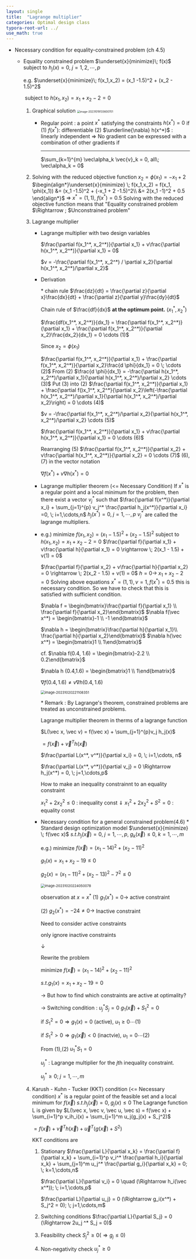 ```yaml
---
layout: single
title:  "Lagrange multiplier"
categories: Optimal design class
typora-root-url: ../
use_math: true
---
```


- Necessary condition for equality-constrained problem (ch 4.5)
  - Equality constrained problem
    $\underset{x}{minimize}\; f(x)$ subject to $h_j(x) = 0, \;j=1,2,\cdots,p$
    
    e.g. $\underset{x}{minimize}\; f(x_1,x_2) = (x_1 -1.5)^2 + (x_2 - 1.5)^2$
    
    ​	subject to $h(x_1, x_2) = x_1 + x_2 -2 =0$
    
    1. Graphical solution
       <img src="/images/2023-10-19-Lagrange multiplier/image-20231019133600701.png" alt="image-20231019133600701" style="zoom:50%;" />
    
       - Regular point : a point  $x^*$ 
         satisfying the constraints $h(x^*) = 0$
         if
         (1) $f(x^*) :$ differentiable
         (2) $\underline{\nabla} h(x^*)$ : linearly independent => No gradient can be expressed with a combination  of other gradients if 
         
         ------
         
         $\sum_{k=1}^{m} \vec\alpha_k \vec{v}_k = 0, all\; \vec\alpha_k = 0$​
       
    2. Solving with the reduced objective function
       $x_2 = \phi(x_1) = -x_1 + 2$
       $\begin{align*}\underset{x}{minimize} \; f(x_1,x_2) = f(x_1, \phi(x_1)) &= (x_1 -1.5)^2 + (-x_1 + 2 -1.5)^2\\ &= 2(x_1 -1)^2 + 0.5 \end{align*}$
       $\Rightarrow \; x^* = (1,1),\; f(x^*) = 0.5$
       Solving with the reduced objective function means that "Equality constrained problem $\Rightarrow \; $Unconstrained problem"
    
    3. Lagrange multiplier
    
       - Lagrange multiplier with two design variables
    
         $\frac{\partial f(x_1^*, x_2^*)}{\partial x_1} + v\frac{\partial h(x_1^*, x_2^*)}{\partial x_1} = 0$
    
         $v = -\frac{\partial f(x_1^*, x_2^*) / \partial x_2}{\partial h(x_1^*, x_2^*)/\partial x_2}$
    
       - Derivation
    
         &#42; chain rule 
         $\frac{dz}{dt} = \frac{\partial z}{\partial x}\frac{dx}{dt} + \frac{\partial z}{\partial y}\frac{dy}{dt}$
    
         Chain rule of $\frac{df}{dx}$ **at the optimum point.** $(x_1^*, x_2^*)$
    
         $\frac{df(x_1^*, x_2^*)}{dx_1} = \frac{\partial f(x_1^*, x_2^*)}{\partial x_1} + \frac{\partial f(x_1^*, x_2^*)}{\partial x_2}\frac{dx_2}{dx_1} = 0 \cdots (1)$
    
         Since $x_2 = \phi(x_1)$
    
         $\frac{\partial f(x_1^*, x_2^*)}{\partial x_1} + \frac{\partial f(x_1^*, x_2^*)}{\partial x_2}\frac{d \phi}{dx_1} = 0 \; \cdots (2)$ 
         From (2) $\frac{d \phi}{dx_1} = -\frac{\partial h(x_1^*, x_2^*)/\partial x_1}{\partial h(x_1^*, x_2^*)/\partial x_2} \cdots (3)$
         Put (3) into (2)
         $\frac{\partial f(x_1^*, x_2^*)}{\partial x_1} + \frac{\partial f()x_1^*, x_2^*}{\partial x_2}\left(-\frac{\partial h(x_1^*, x_2^*)/\partial x_1}{\partial h(x_1^*, x_2^*)/\partial x_2}\right) = 0 \cdots (4)$
    
         $v = -\frac{\partial f(x_1^*, x_2^*)/\partial x_2}{\partial h(x_1^*, x_2^*)/\partial x_2} \cdots (5)$
         
    
         $\frac{\partial f(x_1^*, x_2^*)}{\partial x_1} + v\frac{\partial h(x_1^*, x_2^*)}{\partial x_1} = 0 \cdots (6)$
         
    
         Rearranging (5) $\frac{\partial f(x_1^*, x_2^*)}{\partial x_2} + v\frac{\partial h(x_1^*, x_2^*)}{\partial x_2} = 0 \cdots (7)$
         (6),(7) in the vector notation
    
         $\nabla f(x^*) + v \nabla h(x^*) = 0$
    
         
    
       - Lagrange multiplier theorem (<= Necessary Condition)
         If $x^*$ is a regular point and a local minimum for the problem, then there exist a vector $v_j^*$ such that
         $\frac{\partial f(x^*)}{\partial x_i} + \sum_{j=1}^{p} v_j^* \frac{\partial h_j(x^*)}{\partial x_i} =0, \; i=1,\cdots,n$
         $h_j(x^*) = 0,\; j=1,\cdots,p$
         $v_j^*$ are called the lagrange multipliers.
    
       - e.g.) minimize $f(x_1, x_2) = (x_1 -1.5)^2 + (x_2 -1.5)^2$
         subject to $h(x_1, x_2) = x_1 + x_2 - 2 = 0$
         $\frac{\partial f}{\partial x_1} + v\frac{\partial h}{\partial x_1} = 0 \rightarrow \; 2(x_1 - 1.5) + v(1) = 0$
    
         $\frac{\partial f}{\partial x_2} + v\frac{\partial h}{\partial x_2} = 0 \rightarrow \; 2(x_2 - 1.5) + v(1) = 0$
         $h = 0 \rightarrow \; x_1 + x_2 -2 = 0$
         Solving above equations
         $x^* = (1,1), v = 1, f(x^*) = 0.5$
         this is necessary condition.
         So we have to check that this is satisfied with sufficient condition.
    
         $\nabla f = \begin{bmatrix}\frac{\partial f}{\partial x_1} \\ \frac{\partial f}{\partial x_2}\end{bmatrix}$ $\nabla f(\vec x^*) = \begin{bmatrix}-1 \\ -1 \end{bmatrix}$
    
         $\nabla h = \begin{bmatrix}\frac{\partial h}{\partial x_1}\\ \frac{\partial h}{\partial x_2}\end{bmatrix}$ $\nabla h(\vec x^*) = \begin{bmatrix}1 \\ 1\end{bmatrix}$
    
         cf. $\nabla f(0.4, 1.6) = \begin{bmatrix}-2.2 \\ 0.2\end{bmatrix}$
    
         $\nabla h (0.4,1.6) = \begin{bmatrix}1 \\ 1\end{bmatrix}$
    
         $\nabla f(0.4, 1.6) \neq v\nabla h(0.4, 1.6)$
    
         <img src="/images/2023-10-19-Lagrange multiplier/image-20231020221108351.png" alt="image-20231020221108351" style="zoom:67%;" />
    
         &#42; Remark : By Lagrange's theorem, constrained problems are treated as unconstrained  problems.
    
         Lagrange multiplier theorem in therms of a lagrange function
    
         $L(\vec x, \vec v) = f(\vec x)   + \sum_{j=1}^{p}v_j h_j(x)$
    
         $= f(\vec x) + \vec v^T h(\vec x)$
    
         $\frac{\partial L(x^*, v^*)}{\partial x_i} = 0, \; i=1,\cdots, n$
    
         $\frac{\partial L(x^*, v^*)}{\partial v_j} = 0 \Rightarrow h_j(x^*) = 0, \; j=1,\cdots,p$
    
         
    
         How to make an inequality constrainnt to an equality constraint
    
         $x_1^2 + 2x_2^2 \leq 0$ : inequality const
         $\Downarrow$
         $x_1^2 + 2x_2^2 + S^2 = 0$ : equality const
    
       - Necessary condition for a general constrained problem(4.6)
         &#42; Standard design optimization model
         $\underset{x}{minimize} \; f(\vec x)$
         $s.t. h_j(\vec x)= 0,\; j=1,\cdots,p, \; g_k(\vec x )\leq 0,\; k=1,\cdots,m$
    
         e.g.) minimize $f(\vec x) = (x_1 -14)^2 + (x_2 - 11)^2$
    
         $g_1(x) = x_1 + x_2 - 19 \leq 0$
    
         $g_2(x) = (x_1 -11)^2 + (x_2-13)^2 -7^2 \leq 0$
    
         <img src="/images/2023-10-19-Lagrange multiplier/image-20231020224050078.png" alt="image-20231020224050078" style="zoom: 67%;" />
    
         observation at $x = x^*$
         (1) $g_1(x^*) = 0 \rightarrow$ active constraint
    
         (2) $g_2(x^*) = -24 \neq 0 \rightarrow$ Inactive constraint
    
         Need to consider active constraints
    
         only ignore inactive constraints
    
         $\downarrow$ 
    
         Rewrite the problem
    
         minimize $f(\vec x) = (x_1-14)^2 + (x_2-11)^2$
    
         $s.t. g_1(x) = x_1 + x_2 - 19 = 0$
    
         -> But how to find which constraints are active at optimality?
    
         -> Switching condition : $u_j^* S_j = 0$
         	$g_1(\vec x) + S_1^2 = 0$
    
         if $S_1^2 = 0 \Rightarrow g_1(x) = 0$ (active), $u_1 \geq 0 \cdots (1)$
    
         if $S_1^2 > 0 \Rightarrow g_1(\vec x) < 0$ (inactvie), $u_1 = 0 \cdots (2)$
    
         From (1),(2)  $u_1^* S_1 = 0$
    
         $u_j^*$ : Lagrange multiplier for the $j$th inequality constraint. 
    
         $u_j^* \geq 0; \; j = 1, \cdots, m$
    
    4. Karush - Kuhn - Tucker (KKT) condition (<= Necessary condition)
       $x^*$ is a regular point of the feasible set and a local minimum for $f(\vec x) \; s.t. h_j(\vec x) = 0, \; g_j(x) \leq 0$
       The Lagrange function L is given by
       $L(\vec x, \vec v, \vec u, \vec s) = f(\vec x) + \sum_{i=1}^p v_ih_i(x) + \sum_{j=1}^m u_j(g_j(x) + S_j^2)$
    
       $= f(\vec x) + \vec{v}^Th(\vec x) + \vec u^T(g(\vec x) + S^2)$ 
    
       KKT  conditions are
    
       1. Stationary
          $\frac{\partial L}{\partial x_k} = \frac{\partial f}{\partial x_k} + \sum_{i=1}^p v_i^* \frac{\partial h_i}{\partial x_k} + \sum_{j=1}^m u_j^* \frac{\partial g_i}{\partial x_k} = 0; \; k=1,\cdots,n$
    
          $\frac{\partial L}{\partial v_i} = 0 \quad (\Rightarrow h_i(\vec x^*)); \; i=1,\cdots,p$
    
          $\frac{\partial L}{\partial u_j} = 0 (\Rightarrow g_i(x^*) + S_j^2 = 0); \; j=1,\cdots,m$
    
       2. Switching conditions
          $\frac{\partial L}{\partial S_j} = 0 (\Rightarrow 2u_j ^* S_j = 0)$                       
    
       3. Feasibility check $S_j^2 \geq 0 (\Rightarrow g_j \leq 0)$
    
       4. Non-negativity check $u_j^* \geq 0$
       
       